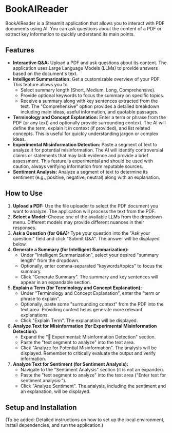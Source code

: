 # BookAIReader

BookAIReader is a Streamlit application that allows you to interact with PDF documents using AI. You can ask questions about the content of a PDF or extract key information to quickly understand its main points.

## Features

-   **Interactive Q&A:** Upload a PDF and ask questions about its content. The application uses Large Language Models (LLMs) to provide answers based on the document's text.
-   **Intelligent Summarization:** Get a customizable overview of your PDF. This feature allows you to:
    -   Select summary length (Short, Medium, Long, Comprehensive).
    -   Provide optional keywords to focus the summary on specific topics.
    -   Receive a summary along with key sentences extracted from the text.
    The "Comprehensive" option provides a detailed breakdown including main ideas, useful information, and quotable passages.
-   **Terminology and Concept Explanation:** Enter a term or phrase from the PDF (or any text) and optionally provide surrounding context. The AI will define the term, explain it in context (if provided), and list related concepts. This is useful for quickly understanding jargon or complex ideas.
-   **Experimental Misinformation Detection:** Paste a segment of text to analyze it for potential misinformation. The AI will identify controversial claims or statements that may lack evidence and provide a brief assessment. This feature is experimental and should be used with caution, always verifying information from reputable sources.
-   **Sentiment Analysis:** Analyze a segment of text to determine its sentiment (e.g., positive, negative, neutral) along with an explanation.

## How to Use

1.  **Upload a PDF:** Use the file uploader to select the PDF document you want to analyze. The application will process the text from the PDF.
2.  **Select a Model:** Choose one of the available LLMs from the dropdown menu. Different models may provide different nuances in their responses.
3.  **Ask a Question (for Q&A):** Type your question into the "Ask your question:" field and click "Submit Q&A". The answer will be displayed below.
4.  **Generate a Summary (for Intelligent Summarization):**
    *   Under "Intelligent Summarization", select your desired "summary length" from the dropdown.
    *   Optionally, enter comma-separated "keywords/topics" to focus the summary.
    *   Click "Generate Summary". The summary and key sentences will appear in an expandable section.
5.  **Explain a Term (for Terminology and Concept Explanation):**
    *   Under "Terminology and Concept Explanation", enter the "term or phrase to explain".
    *   Optionally, paste some "surrounding context" from the PDF into the text area. Providing context helps generate more relevant explanations.
    *   Click "Explain Term". The explanation will be displayed.
6.  **Analyze Text for Misinformation (for Experimental Misinformation Detection):**
    *   Expand the "🧪 Experimental: Misinformation Detection" section.
    *   Paste the "text segment to analyze" into the text area.
    *   Click "Analyze for Potential Misinformation". The analysis will be displayed. Remember to critically evaluate the output and verify information.
7.  **Analyze Text for Sentiment (for Sentiment Analysis):**
    *   Navigate to the "Sentiment Analysis" section (it is not an expander).
    *   Paste the "text segment to analyze" into the text area ("Enter text for sentiment analysis:").
    *   Click "Analyze Sentiment". The analysis, including the sentiment and an explanation, will be displayed.

## Setup and Installation

(To be added: Detailed instructions on how to set up the local environment, install dependencies, and run the application.)